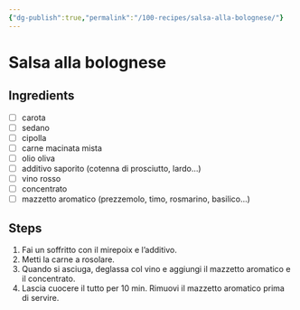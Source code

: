 ```yaml
---
{"dg-publish":true,"permalink":"/100-recipes/salsa-alla-bolognese/"}
---
```


# Salsa alla bolognese
## Ingredients
- [ ] carota
- [ ] sedano
- [ ] cipolla
- [ ] carne macinata mista
- [ ] olio oliva
- [ ] additivo saporito (cotenna di prosciutto, lardo…)
- [ ] vino rosso
- [ ] concentrato
- [ ] mazzetto aromatico (prezzemolo, timo, rosmarino, basilico…)
## Steps
1. Fai un soffritto con il mirepoix e l’additivo.
2. Metti la carne a rosolare.
3. Quando si asciuga, deglassa col vino e aggiungi il mazzetto aromatico e il concentrato.
4. Lascia cuocere il tutto per 10 min. Rimuovi il mazzetto aromatico prima di servire.